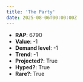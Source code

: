 ```yaml
---
title: 'The Party'
date: 2025-08-06T00:00:00Z
---
```

- **RAP**: 6790
- **Value**: -1
- **Demand level**: -1
- **Trend**: -1
- **Projected?**: True
- **Hyped?**: True
- **Rare?**: True
